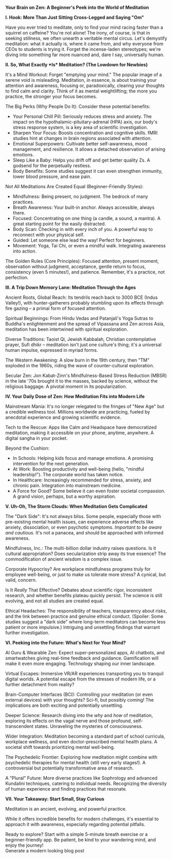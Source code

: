 **Your Brain on Zen: A Beginner's Peek into the World of Meditation**

**I. Hook: More Than Just Sitting Cross-Legged and Saying "Om"**

Have you ever tried to meditate, only to find your mind racing faster than a squirrel on caffeine? You're not alone\! The irony, of course, is that in seeking stillness, we often unearth a veritable mental circus. Let's demystify meditation: what it actually is, where it came from, and why everyone from CEOs to students is trying it. Forget the incense-laden stereotypes; we're diving into something far more nuanced and, dare I say, universally human.

**II. So, What Exactly \*Is\* Meditation? (The Lowdown for Newbies)**

It's a Mind Workout: Forget "emptying your mind." The popular image of a serene void is misleading. Meditation, in essence, is about training your attention and awareness, focusing or, paradoxically, clearing your thoughts to find calm and clarity. Think of it as mental weightlifting; the more you practice, the stronger your focus becomes.

The Big Perks (Why People Do It): Consider these potential benefits:

* Your Personal Chill Pill: Seriously reduces stress and anxiety. The impact on the hypothalamic-pituitary-adrenal (HPA) axis, our body's stress response system, is a key area of scientific investigation.  
* Sharpen Your Focus: Boosts concentration and cognitive skills. fMRI studies hint at changes in brain regions associated with attention.  
* Emotional Superpowers: Cultivate better self-awareness, mood management, and resilience. It allows a detached observation of arising emotions.  
* Sleep Like a Baby: Helps you drift off and get better quality Zs. A godsend for the perpetually restless.  
* Body Benefits: Some studies suggest it can even strengthen immunity, lower blood pressure, and ease pain.

Not All Meditations Are Created Equal (Beginner-Friendly Styles):

* Mindfulness: Being present, no judgment. The bedrock of many practices.  
* Breath Awareness: Your built-in anchor. Always accessible, always there.  
* Focused: Concentrating on one thing (a candle, a sound, a mantra). A great starting point for the easily distracted.  
* Body Scan: Checking in with every inch of you. A powerful way to reconnect with your physical self.  
* Guided: Let someone else lead the way\! Perfect for beginners.  
* Movement: Yoga, Tai Chi, or even a mindful walk. Integrating awareness into action.

The Golden Rules (Core Principles): Focused attention, present moment, observation without judgment, acceptance, gentle return to focus, consistency (even 5 minutes\!), and patience. Remember, it's a practice, not perfection.

**III. A Trip Down Memory Lane: Meditation Through the Ages**

Ancient Roots, Global Reach: Its tendrils reach back to 3000 BCE (Indus Valley\!), with hunter-gatherers probably stumbling upon its effects through fire gazing – a primal form of focused attention.

Spiritual Beginnings: From Hindu Vedas and Patanjali's Yoga Sutras to Buddha's enlightenment and the spread of Vipassana and Zen across Asia, meditation has been intertwined with spiritual exploration.

Diverse Traditions: Taoist Qi, Jewish Kabbalah, Christian contemplative prayer, Sufi dhikr – meditation isn't just one culture's thing; it's a universal human impulse, expressed in myriad forms.

The Western Awakening: A slow burn in the 19th century, then "TM" exploded in the 1960s, riding the wave of counter-cultural exploration.

Secular Zen: Jon Kabat-Zinn's Mindfulness-Based Stress Reduction (MBSR) in the late '70s brought it to the masses, backed by science, without the religious baggage. A pivotal moment in its popularization.

**IV. Your Daily Dose of Zen: How Meditation Fits into Modern Life**

Mainstream Mania: It's no longer relegated to the fringes of "New Age" but a credible wellness tool. Millions worldwide are practicing, fueled by anecdotal experience and growing scientific evidence.

Tech to the Rescue: Apps like Calm and Headspace have democratized meditation, making it accessible on your phone, anytime, anywhere. A digital sangha in your pocket.

Beyond the Cushion:

* In Schools: Helping kids focus and manage emotions. A promising intervention for the next generation.  
* At Work: Boosting productivity and well-being (hello, "mindful leadership\!"). The corporate world has taken notice.  
* In Healthcare: Increasingly recommended for stress, anxiety, and chronic pain. Integration into mainstream medicine.  
* A Force for Good? Some believe it can even foster societal compassion. A grand vision, perhaps, but a worthy aspiration.

**V. Uh-Oh, The Storm Clouds: When Meditation Gets Complicated**

The "Dark Side": It's not always bliss. Some people, especially those with pre-existing mental health issues, can experience adverse effects like anxiety, dissociation, or even psychotic symptoms. *Important to be aware and cautious.* It's not a panacea, and should be approached with informed awareness.

Mindfulness, Inc.: The multi-billion dollar industry raises questions. Is it cultural appropriation? Does secularization strip away its true essence? The commodification of ancient wisdom is a complex issue.

Corporate Hypocrisy? Are workplace mindfulness programs truly for employee well-being, or just to make us tolerate more stress? A cynical, but valid, concern.

Is It *Really* That Effective? Debates about scientific rigor, inconsistent research, and whether benefits plateau quickly persist. The science is still evolving, and not all studies are created equal.

Ethical Headaches: The responsibility of teachers, transparency about risks, and the link between practice and genuine ethical conduct. (Spoiler: Some studies suggest a "dark side" where long-term meditators can become less patient or more impulsive.) Intriguing and unsettling findings that warrant further investigation.

**VI. Peeking into the Future: What's Next for Your Mind?**

AI Guru & Wearable Zen: Expect super-personalized apps, AI chatbots, and smartwatches giving real-time feedback and guidance. Gamification will make it even more engaging. Technology shaping our inner landscape.

Virtual Escapes: Immersive VR/AR experiences transporting you to tranquil digital worlds. A potential escape from the stresses of modern life, or a further detachment from reality?

Brain-Computer Interfaces (BCI): Controlling your meditation (or even external devices) with your thoughts? Sci-fi, but possibly coming\! The implications are both exciting and potentially unsettling.

Deeper Science: Research diving into the *why* and *how* of meditation, exploring its effects on the vagal nerve and those profound, self-transcendent states. Unraveling the mysteries of consciousness.

Wider Integration: Meditation becoming a standard part of school curricula, workplace wellness, and even doctor-prescribed mental health plans. A societal shift towards prioritizing mental well-being.

The Psychedelic Frontier: Exploring how meditation might combine with psychedelic therapies for mental health (still very early stages\!). A controversial but potentially transformative area of research.

A "Plural" Future: More diverse practices like Sophrology and advanced Kundalini techniques, catering to individual needs. Recognizing the diversity of human experience and finding practices that resonate.

**VII. Your Takeaway: Start Small, Stay Curious**

Meditation is an ancient, evolving, and powerful practice.

While it offers incredible benefits for modern challenges, it's essential to approach it with awareness, especially regarding potential pitfalls.

Ready to explore? Start with a simple 5-minute breath exercise or a beginner-friendly app. Be patient, be kind to your wandering mind, and enjoy the journey\!  
Generate a modern looking blog post

